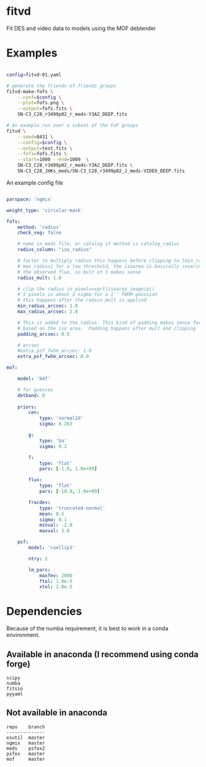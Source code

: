 # fitvd
Fit DES and video data to models using the MOF deblender

Examples
=========

```bash

config=fitvd-01.yaml

# generate the friends-of-friends groups
fitvd-make-fofs \
    --conf=$config \
    --plot=fofs.png \
    --output=fofs.fits \
    SN-C3_C28_r3499p02_r_meds-Y3A2_DEEP.fits

# An example run over a subset of the FoF groups
fitvd \
    --seed=8431 \
    --config=$config \
    --output=test.fits \
    --fofs=fofs.fits \
    --start=1000 --end=1009  \
    SN-C3_C28_r3499p02_r_meds-Y3A2_DEEP.fits \
    SN-C3_C28_JHKs_meds/SN-C3_C28_r3499p02_J_meds-VIDEO_DEEP.fits
```

An example config file
```yaml

parspace: 'ngmix'

weight_type: 'circular-mask'

fofs:
    method: 'radius'
    check_seg: false

    # name in meds file, or catalog if method is catalog_radius
    radius_column: "iso_radius"

    # factor to multiply radius this happens before clipping to [min_radius,
    # max_radius] for a low threshold, the isoarea is basically covering all
    # the observed flux, so mult of 1 makes sense
    radius_mult: 1.0

    # clip the radius in pixels=sqrt(isoarea_image/pi)
    # 5 pixels is about 3 sigma for a 1'' FWHM gaussian
    # this happens after the radius_mult is applied
    min_radius_arcsec: 1.0
    max_radius_arcsec: 2.0

    # This is added to the radius. This kind of padding makes sense for radii
    # based on the iso area.  Padding happens after mult and clipping
    padding_arcsec: 0.5

    # arcsec
    #extra_psf_fwhm_arcsec: 1.0
    extra_psf_fwhm_arcsec: 0.0

mof:

    model: 'bdf'

    # for guesses
    detband: 0
   
    priors:
        cen:
            type: 'normal2d'
            sigma: 0.263

        g:
            type: 'ba'
            sigma: 0.2

        T:
            type: 'flat'
            pars: [-1.0, 1.0e+09]

        flux:
            type: 'flat'
            pars: [-10.0, 1.0e+09]

        fracdev:
            type: 'truncated-normal'
            mean: 0.5
            sigma: 0.1
            minval: -2.0
            maxval: 3.0

    psf:
        model: 'coellip3'

        ntry: 2

        lm_pars:
            maxfev: 2000
            ftol: 1.0e-5
            xtol: 1.0e-5
```

Dependencies
============

Because of the numba requirement, it is best to work in a conda environment.

Available in anaconda (I recommend using conda forge)
-----------------------------------------------------

```
scipy
numba
fitsio
pyyaml
```

Not available in anaconda 
-----------------------------------------------------

```
repo    branch
--------------
esutil  master
ngmix   master
meds    psfex2
psfex   master
mof     master
```

